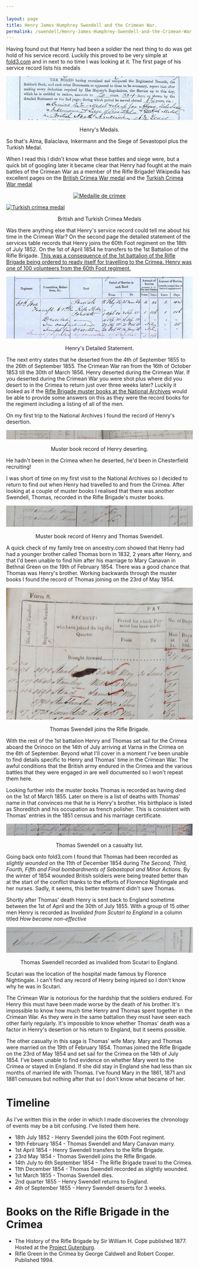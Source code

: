```yaml
---

layout: page
title: Henry James Humphrey Swendell and the Crimean War.
permalink: /swendell/Henry-James-Humphrey-Swendell-and-the-Crimean-War
---
```


Having found out that Henry had been a soldier the next thing to do was get hold of his service record. Luckily this proved to be very simple at <a href="fold3.com">fold3.com</a> and in next to no time I was looking at it. The first page of his service record lists his medals

<p align="center">
<img src="/images/HJHSMedals.png" alt="Medals recorded in Henry's service record.">
</p>
<p align="center">
Henry's Medals.
</p>

So that's Alma, Balaclava, Inkermann and the Siege of Sevastopol plus the Turkish Medal.

When I read this I didn't know what these battles and siege were, but a quick bit of googling later it became clear that Henry had fought at the main battles of the Crimean War as a member of the Rifle Brigade! Wikipedia has excellent pages on the <a href="https://en.wikipedia.org/wiki/Crimea_Medal">British Crimea War medal</a> and the <a href="https://en.wikipedia.org/wiki/Turkish_Crimea_Medal">Turkish Crimea War medal</a>


<p align="center">
<a title="NBK, CC BY-SA 3.0 &lt;https://creativecommons.org/licenses/by-sa/3.0&gt;, via Wikimedia Commons" href="https://commons.wikimedia.org/wiki/File:Medaille_de_crimee.jpg"><img width="256" alt="Medaille de crimee" src="https://upload.wikimedia.org/wikipedia/commons/thumb/c/cf/Medaille_de_crimee.jpg/256px-Medaille_de_crimee.jpg"></a>

<a title="See page for author, Public domain, via Wikimedia Commons" href="https://commons.wikimedia.org/wiki/File:Turkish_crimea_medal.jpg"><img width="256" alt="Turkish crimea medal" src="https://upload.wikimedia.org/wikipedia/commons/thumb/7/76/Turkish_crimea_medal.jpg/256px-Turkish_crimea_medal.jpg"></a>
</p>

<p align="center">
British and Turkish Crimea Medals
</p>

Was there anything else that Henry's service record could tell me about his time in the Crimean War? On the second page the detailed statement of the services table records that Henry joins the 60th Foot regiment on the 18th of July 1852. On the 1st of April 1854 he transfers to the 1st Battalion of the Rifle Brigade. <a href="https://www.gutenberg.org/files/60048/60048-h/60048-h.htm#CHAPTER_X">This was a consequence of the 1st battalion of the Rifle Brigade being ordered to ready itself for travelling to the Crimea. Henry was one of 100 volunteers from the 60th Foot regiment.</a>

<p align="center">
<img src="/images/HJHSDetailedStatement.png" alt="Detailed statement recorded in Henry's service record.">
</p>
<p align="center">
Henry's Detailed Statement.
</p>

The next entry states that he deserted from the 4th of September 1855 to the 26th of September 1855. The Crimean War ran from the 16th of October 1853 till the 30th of March 1856. Henry deserted during the Crimean War. If you deserted during the Crimean War you were shot plus where did you desert to in the Crimea to return just over three weeks later? Luckily it looked as if the <a href="https://discovery.nationalarchives.gov.uk/details/r/C2469924">Rifle Brigade muster books at the National Archives</a> would be able to provide some answers on this as they were the record books for the regiment including a listing of all of the men.

On my first trip to the National Archives I found the record of Henry's desertion.

<p align="center">
<img src="/images/HJHSDesertionRecord.jpg" alt="Record of Henry deserting.">
</p>
<p align="center">
Muster book record of Henry deserting.
</p>

He hadn't been in the Crimea when he deserted, he'd been in Chesterfield recruiting!

I was short of time on my first visit to the National Archives so I decided to return to find out when Henry had travelled to and from the Crimea. After looking at a couple of muster books I realised that there was another Swendell, Thomas, recorded in the Rifle Brigade's muster books.

<p align="center">
<img src="/images/HJHSAndThomas.jpg" alt="Record of Henry and Thomas Swendell in the Rifle Brigade's muster books.">
</p>
<p align="center">
Muster book record of Henry and Thomas Swendell.
</p>

A quick check of my family tree on ancestry.com showed that Henry had had a younger brother called Thomas born in 1832, 2 years after Henry, and that I'd been unable to find him after his marriage to Mary Canavan in Bethnal Green on the 19th of February 1854. There was a good chance that Thomas was Henry's brother. Working backwards through the muster books I found the record of Thomas joining on the 23rd of May 1854.

<p align="center">
<img src="/images/HJHSThomasJoinsRifleBrigade.jpg" alt="Thomas Swendell joins the Rifle Brigade as reported in the muster books.">
</p>
<p align="center">
Thomas Swendell joins the Rifle Brigade.
</p>

With the rest of the 1st battalion Henry and Thomas set sail for the Crimea aboard the Orinoco on the 14th of July arriving at Varna in the Crimea on the 6th of September. Beyond what I'll cover in a moment I've been unable to find details specific to Henry and Thomas' time in the Crimean War. The awful conditions that the British army endured in the Crimea and the various battles that they were engaged in are well documented so I won't repeat them here.

Looking further into the muster books Thomas is recorded as having died on the 1st of March 1855. Later on there is a list of deaths with Thomas' name in that convinces me that he is Henry's brother. His birthplace is listed as Shoreditch and his occupation as french polisher. This is consistent with Thomas' entries in the 1851 census and his marriage certificate.

<p align="center">
<img src="/images/HJHSThomasDeath.jpg" alt="Thomas Swendell appears in a casualty list. His place of birth is listed as Shoreditch and his occupation as a french polisher">
</p>
<p align="center">
Thomas Swendell on a casualty list.
</p>

Going back onto fold3.com I found that Thomas had been recorded as *slightly wounded* on the 11th of December 1854 during *The Second, Third, Fourth, Fifth and Final bombardments of Sebastopol and Minor Actions.* By the winter of 1854 wounded British soldiers were being treated better than at the start of the conflict thanks to the efforts of Florence Nightingale and her nurses. Sadly, it seems, this better treatment didn't save Thomas.

Shortly after Thomas' death Henry is sent back to England sometime between the 1st of April and the 30th of July 1855. With a group of 15 other men Henry is recorded as *Invalided from Scutari to England* in a column titled *How became non-effective*

<p align="center">
<img src="/images/HJHSNonEffective.png" alt="How became non-effective - Invalided from Scutari to England">
</p>
<p align="center">
Thomas Swendell recorded as invalided from Scutari to England.
</p>

Scutari was the location of the hospital made famous by Florence Nightingale. I can't find any record of Henry being injured so I don't know why he was in Scutari.

The Crimean War is notorious for the hardship that the soldiers endured. For Henry this must have been made worse by the death of his brother. It's impossible to know how much time Henry and Thomas spent together in the Crimean War. As they were in the same battalion they must have seen each other fairly regularly.  It's impossible to know whether Thomas' death was a factor in Henry's desertion or his return to England, but it seems possible.

The other casualty in this saga is Thomas' wife Mary. Mary and Thomas were married on the 19th of February 1854. Thomas joined the Rifle Brigade on the 23rd of May 1854 and set sail for the Crimea on the 14th of July 1854. I've been unable to find evidence on whether Mary went to the Crimea or stayed in England. If she did stay in England she had less than six months of married life with Thomas. I've found Mary in the 1861, 1871 and 1881 censuses but nothing after that so I don't know what became of her.

# Timeline

As I've written this in the order in which I made discoveries the chronology of events may be a bit confusing. I've listed them here.

* 18th July 1852 - Henry Swendell joins the 60th Foot regiment.
* 19th February 1854 - Thomas Swendell and Mary Canavan marry.
* 1st April 1854 - Henry Swendell transfers to the Rifle Brigade.
* 23rd May 1854 - Thomas Swendell joins the Rifle Brigade.
* 14th July to 6th September 1854 - The Rifle Brigade travel to the Crimea.
* 11th December 1854 - Thomas Swendell recorded as slightly wounded.
* 1st March 1855 - Thomas Swendell dies.
* 2nd quarter 1855 - Henry Swendell returns to England.
* 4th of September 1855 - Henry Swendell deserts for 3 weeks.

# Books on the Rifle Brigade in the Crimea
* The History of the Rifle Brigade by Sir William H. Cope published 1877. Hosted at the <a href="https://www.gutenberg.org/files/60048/60048-h/60048-h.htm">Project Gutenburg</a>.
* Rifle Green in the Crimea by George Caldwell and Robert Cooper. Published 1994.
